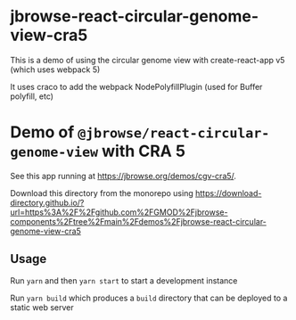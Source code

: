 # jbrowse-react-circular-genome-view-cra5

This is a demo of using the circular genome view with create-react-app v5 (which uses webpack 5)

It uses craco to add the webpack NodePolyfillPlugin (used for Buffer polyfill, etc)

# Demo of `@jbrowse/react-circular-genome-view` with CRA 5

See this app running at https://jbrowse.org/demos/cgv-cra5/.

Download this directory from the monorepo using https://download-directory.github.io/?url=https%3A%2F%2Fgithub.com%2FGMOD%2Fjbrowse-components%2Ftree%2Fmain%2Fdemos%2Fjbrowse-react-circular-genome-view-cra5

## Usage

Run `yarn` and then `yarn start` to start a development instance

Run `yarn build` which produces a `build` directory that can be deployed to a
static web server
